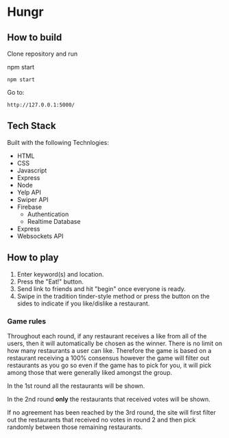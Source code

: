 # Hungr

## How to build

Clone repository and run

npm start

```
npm start
```

Go to:

```
http://127.0.0.1:5000/
```

## Tech Stack
Built with the following Technlogies:
<ul>  
<li>HTML</li>  
<li>CSS</li>  
<li>Javascript</li>  
<li>Express</li>
<li>Node</li>
<li>Yelp API</li>
<li>Swiper API</li>
<li>Firebase
<ul>  
<li>Authentication</li>  
<li>Realtime Database</li>  
</ul>  
</li>
<li>Express</li>  
<li>Websockets API</li>
</ul>

## How to play
1. Enter keyword(s) and location. 
2. Press the "Eat!" button.
3.  Send link to friends and hit "begin" once everyone is ready.
4. Swipe in the tradition tinder-style method or press the button on the sides to indicate if you like/dislike a restaurant.
### Game rules
Throughout each round, if any restaurant receives a like from all of the users, then it will automatically be chosen as the winner. 
There is no limit on how many restaurants a user can like. 
Therefore the game is based on a restaurant receiving a 100% consensus however the game will filter out restaurants as you go so even if the game has to pick for you, it will pick among those that were generally liked amongst the group.

In the 1st round all the restaurants will be shown.

In the 2nd round **only** the restaurants that received votes will be shown.

If no agreement has been reached by the 3rd round, the site will first filter out the restaurants that received no votes in round 2 and then pick randomly between those remaining restaurants.
